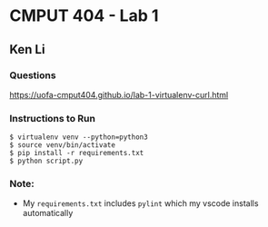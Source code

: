 # CMPUT 404 - Lab 1
## Ken Li

### Questions
https://uofa-cmput404.github.io/lab-1-virtualenv-curl.html

### Instructions to Run
```
$ virtualenv venv --python=python3
$ source venv/bin/activate
$ pip install -r requirements.txt
$ python script.py
```
### Note:
* My `requirements.txt` includes `pylint` which my vscode installs automatically
